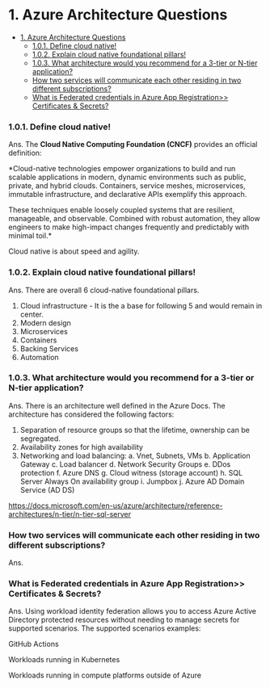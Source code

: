 # 1. Azure Architecture Questions
- [1. Azure Architecture Questions](#1-azure-architecture-questions)
    - [1.0.1. Define cloud native!](#101-define-cloud-native)
    - [1.0.2. Explain cloud native foundational pillars!](#102-explain-cloud-native-foundational-pillars)
    - [1.0.3. What architecture would you recommend for a 3-tier or N-tier application?](#103-what-architecture-would-you-recommend-for-a-3-tier-or-n-tier-application)
    - [How two services will communicate each other residing in two different subscriptions?](#how-two-services-will-communicate-each-other-residing-in-two-different-subscriptions)
    - [What is Federated credentials in Azure App Registration\>\> Certificates \& Secrets?](#what-is-federated-credentials-in-azure-app-registration-certificates--secrets)


### 1.0.1. Define cloud native!

Ans. The **Cloud Native Computing Foundation (CNCF)** provides an official definition:

*Cloud-native technologies empower organizations to build and run scalable applications in modern, dynamic environments such as public, private, and hybrid clouds. Containers, service meshes, microservices, immutable infrastructure, and declarative APIs exemplify this approach.

These techniques enable loosely coupled systems that are resilient, manageable, and observable. Combined with robust automation, they allow engineers to make high-impact changes frequently and predictably with minimal toil.*

Cloud native is about speed and agility.

### 1.0.2. Explain cloud native foundational pillars!

Ans. There are overall 6 cloud-native foundational pillars.
1. Cloud infrastructure - It is the a base for following 5 and would remain in center.
2. Modern design
3. Microservices
4. Containers
5. Backing Services
6. Automation

### 1.0.3. What architecture would you recommend for a 3-tier or N-tier application?

Ans. There is an architecture well defined in the Azure Docs. The architecture has considered the following factors:

1. Separation of resource groups so that the lifetime, ownership can be segregated.
2. Availability zones for high availability
3. Networking and load balancing:
   a. Vnet, Subnets, VMs
   b. Application Gateway
   c. Load balancer
   d. Network Security Groups
   e. DDos protection
   f. Azure DNS
   g. Cloud witness (storage account)
   h. SQL Server Always On availability group
   i. Jumpbox
   j. Azure AD Domain Service (AD DS)

   


https://docs.microsoft.com/en-us/azure/architecture/reference-architectures/n-tier/n-tier-sql-server

### How two services will communicate each other residing in two different subscriptions?

Ans.

### What is Federated credentials in Azure App Registration>> Certificates & Secrets?

Ans. Using workload identity federation allows you to access Azure Active Directory protected resources without needing to manage secrets for supported scenarios. The supported scenarios examples:

GitHub Actions

Workloads running in Kubernetes

Workloads running in compute platforms outside of Azure


